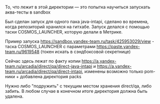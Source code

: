 То, что лежит в этой директории — это попытка научиться запускать аква-тесты в sandbox

Был сделан запуск для одного пака java-intapi, сделано во времена, когда репозиторий хранился на гитхабе. Запуск делался с помощью таски COSMOS_LAUNCHER, которую делали в Метрике.

Пример запуска https://sandbox.yandex-team.ru/task/425953029/view - таска COSMOS_LAUNCHER с параметрами https://paste.yandex-team.ru/9619548 (токен искать в сэндбоксовой секретнице)

Сейчас здесь лежат по факту копии https://a.yandex-team.ru/arcadia/direct/qa/direct-java-intapi и https://a.yandex-team.ru/arcadia/direct/qa/direct-intapi, изменены возможно только pom-ники + добавлена директория packs 

Нужно либо "подружить" с текущим местом хранения direct/qa, либо забить. В любом случае в конечном итоге директория должна быть удалена.
